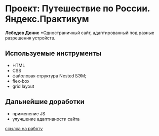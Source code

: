 # Проект: Путешествие по России. Яндекс.Практикум
__Лебедев Денис__
*Одностраничный сайт, адаптированный под разные разрешения устройств.
## Используемые инструменты 
* HTML
* CSS
* файоловая структура Nested БЭМ;
* flex-box
* grid layout
## Дальнейшие доработки 
* применение JS
* улучшение адаптивности сайта 

[ссылка на работу](https://lebedevdr.github.io/russian-travel/) 